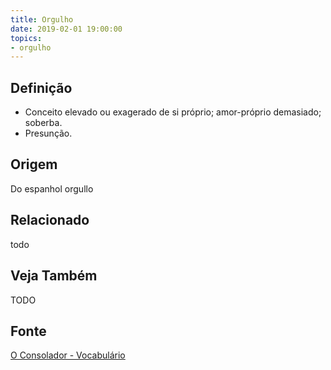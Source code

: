 ```yaml
---
title: Orgulho
date: 2019-02-01 19:00:00
topics:
- orgulho
---
```


## Definição
* Conceito elevado ou exagerado de si próprio; amor-próprio demasiado; soberba.
* Presunção.


## Origem
Do espanhol orgullo

## Relacionado
todo

## Veja Também
TODO

## Fonte
[O Consolador - Vocabulário](http://www.oconsolador.com.br/linkfixo/vocabulario/principal.html)

